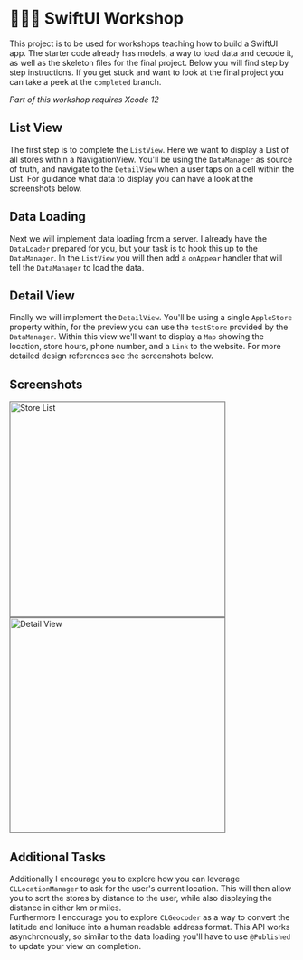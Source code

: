 # 🧑🏼‍💻 SwiftUI Workshop
This project is to be used for workshops teaching how to build a SwiftUI app. The starter code already has models, a way to load data and decode it, as well as the skeleton files for the final project. Below you will find step by step instructions. If you get stuck and want to look at the final project you can take a peek at the `completed` branch.

*Part of this workshop requires Xcode 12*

## List View
The first step is to complete the `ListView`. Here we want to display a List of all stores within a NavigationView. You'll be using the `DataManager` as source of truth, and navigate to the `DetailView` when a user taps on a cell within the List. For guidance what data to display you can have a look at the screenshots below.

## Data Loading
Next we will implement data loading from a server. I already have the `DataLoader` prepared for you, but your task is to hook this up to the `DataManager`. In the `ListView` you will then add a `onAppear` handler that will tell the `DataManager` to load the data.  

## Detail View
Finally we will implement the `DetailView`. You'll be using a single `AppleStore` property within, for the preview you can use the `testStore` provided by the `DataManager`. Within this view we'll want to display a `Map` showing the location, store hours, phone number, and a `Link` to the website. For more detailed design references see the screenshots below.

## Screenshots
<img width="380" alt="Store List" style="border-style: solid;border-color: gray;border-width: 0.5px;" src="https://user-images.githubusercontent.com/13894518/87864851-588e1900-c922-11ea-984b-9eb1b89d4145.png">   <img width="380" alt="Detail View" style="border-style: solid;border-color: gray;border-width: 0.5px;"  src="https://user-images.githubusercontent.com/13894518/87864852-59bf4600-c922-11ea-852c-ac0577096c87.png">

## Additional Tasks
Additionally I encourage you to explore how you can leverage `CLLocationManager` to ask for the user's current location. This will then allow you to sort the stores by distance to the user, while also displaying the distance in either km or miles.  
Furthermore I encourage you to explore `CLGeocoder` as a way to convert the latitude and lonitude into a human readable address format. This API works asynchronously, so similar to the data loading you'll have to use `@Published` to update your view on completion.